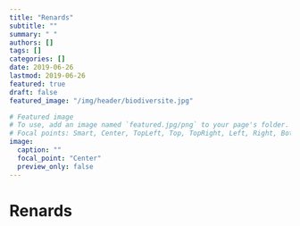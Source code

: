 ```yaml
---
title: "Renards"
subtitle: ""
summary: " "
authors: []
tags: []
categories: []
date: 2019-06-26
lastmod: 2019-06-26
featured: true
draft: false
featured_image: "/img/header/biodiversite.jpg"

# Featured image
# To use, add an image named `featured.jpg/png` to your page's folder.
# Focal points: Smart, Center, TopLeft, Top, TopRight, Left, Right, BottomLeft, Bottom, BottomRight.
image:
  caption: ""
  focal_point: "Center"
  preview_only: false
---
```


# Renards
